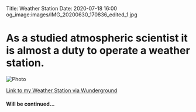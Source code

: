 Title: Weather Station
Date: 2020-07-18 16:00
og_image:images/IMG_20200630_170836_edited_1.jpg

# As a studied atmospheric scientist it is almost a duty to operate a weather station.
![Photo]({attach}images/IMG_20200705_154307_resize.jpg)

[Link to my Weather Station via Wunderground](https://www.wunderground.com/dashboard/pws/IPATSC2/graph/2019-07-2/2019-07-2/daily)

#### Will be continued...
